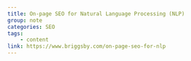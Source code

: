 ```yaml
---
title: On-page SEO for Natural Language Processing (NLP)
group: note
categories: SEO
tags:
    - content
link: https://www.briggsby.com/on-page-seo-for-nlp
---
```

